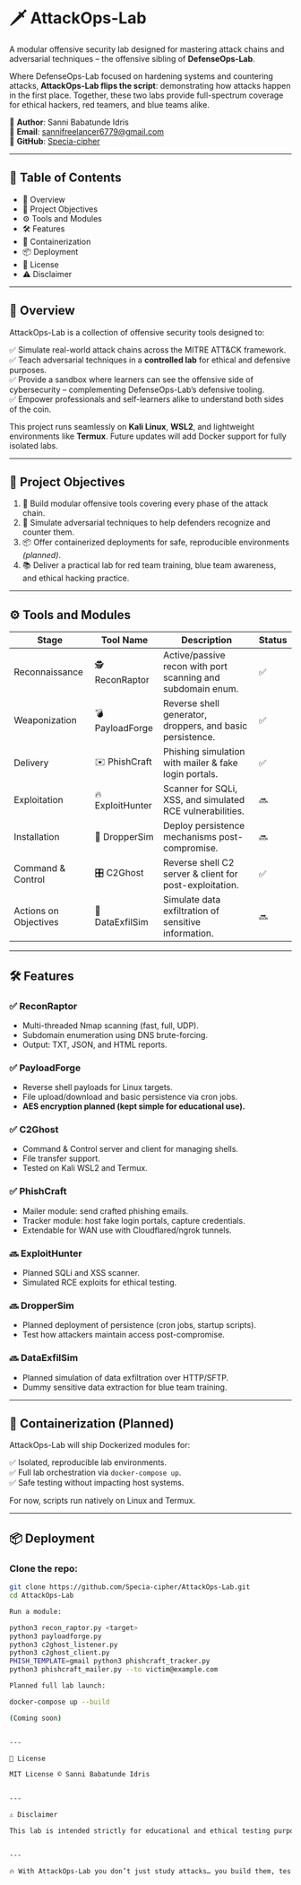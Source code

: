 # 🗡️ AttackOps-Lab

A modular offensive security lab designed for mastering attack chains and adversarial techniques – the offensive sibling of **DefenseOps-Lab**.  

Where DefenseOps-Lab focused on hardening systems and countering attacks, **AttackOps-Lab flips the script**: demonstrating how attacks happen in the first place. Together, these two labs provide full-spectrum coverage for ethical hackers, red teamers, and blue teams alike.

📍 **Author**: Sanni Babatunde Idris  
📧 **Email**: sannifreelancer6779@gmail.com  
🐙 **GitHub**: [Specia-cipher](https://github.com/Specia-cipher)

---

## 📑 Table of Contents

- 🎯 Overview
- 🚀 Project Objectives
- ⚙️ Tools and Modules
- 🛠️ Features
- 🐳 Containerization
- 📦 Deployment
- 📜 License
- ⚠️ Disclaimer

---

## 🎯 Overview

AttackOps-Lab is a collection of offensive security tools designed to:

✅ Simulate real-world attack chains across the MITRE ATT&CK framework.  
✅ Teach adversarial techniques in a **controlled lab** for ethical and defensive purposes.  
✅ Provide a sandbox where learners can see the offensive side of cybersecurity – complementing DefenseOps-Lab’s defensive tooling.  
✅ Empower professionals and self-learners alike to understand both sides of the coin.  

This project runs seamlessly on **Kali Linux**, **WSL2**, and lightweight environments like **Termux**. Future updates will add Docker support for fully isolated labs.

---

## 🚀 Project Objectives

1. 🎯 Build modular offensive tools covering every phase of the attack chain.
2. 🏹 Simulate adversarial techniques to help defenders recognize and counter them.
3. 📦 Offer containerized deployments for safe, reproducible environments *(planned)*.
4. 📚 Deliver a practical lab for red team training, blue team awareness, and ethical hacking practice.

---

## ⚙️ Tools and Modules

| Stage               | Tool Name        | Description                                                   | Status |
|---------------------|------------------|---------------------------------------------------------------|--------|
| Reconnaissance      | 🕵️ ReconRaptor   | Active/passive recon with port scanning and subdomain enum.   | ✅     |
| Weaponization       | 💣 PayloadForge  | Reverse shell generator, droppers, and basic persistence.     | ✅     |
| Delivery            | ✉️ PhishCraft    | Phishing simulation with mailer & fake login portals.         | ✅     |
| Exploitation        | 🔥 ExploitHunter | Scanner for SQLi, XSS, and simulated RCE vulnerabilities.     | 🔜     |
| Installation        | 🐛 DropperSim     | Deploy persistence mechanisms post-compromise.                | 🔜     |
| Command & Control   | 🎛️ C2Ghost       | Reverse shell C2 server & client for post-exploitation.       | ✅     |
| Actions on Objectives| 📂 DataExfilSim  | Simulate data exfiltration of sensitive information.          | 🔜     |

---

## 🛠️ Features

### ✅ ReconRaptor
- Multi-threaded Nmap scanning (fast, full, UDP).
- Subdomain enumeration using DNS brute-forcing.
- Output: TXT, JSON, and HTML reports.

### ✅ PayloadForge
- Reverse shell payloads for Linux targets.
- File upload/download and basic persistence via cron jobs.
- **AES encryption planned (kept simple for educational use).**

### ✅ C2Ghost
- Command & Control server and client for managing shells.
- File transfer support.
- Tested on Kali WSL2 and Termux.

### ✅ PhishCraft
- Mailer module: send crafted phishing emails.
- Tracker module: host fake login portals, capture credentials.
- Extendable for WAN use with Cloudflared/ngrok tunnels.

### 🔜 ExploitHunter
- Planned SQLi and XSS scanner.
- Simulated RCE exploits for ethical testing.

### 🔜 DropperSim
- Planned deployment of persistence (cron jobs, startup scripts).
- Test how attackers maintain access post-compromise.

### 🔜 DataExfilSim
- Planned simulation of data exfiltration over HTTP/SFTP.
- Dummy sensitive data extraction for blue team training.

---

## 🐳 Containerization (Planned)

AttackOps-Lab will ship Dockerized modules for:

✅ Isolated, reproducible lab environments.  
✅ Full lab orchestration via `docker-compose up`.  
✅ Safe testing without impacting host systems.

For now, scripts run natively on Linux and Termux.

---

## 📦 Deployment

### Clone the repo:
```bash
git clone https://github.com/Specia-cipher/AttackOps-Lab.git
cd AttackOps-Lab

Run a module:

python3 recon_raptor.py <target>
python3 payloadforge.py
python3 c2ghost_listener.py
python3 c2ghost_client.py
PHISH_TEMPLATE=gmail python3 phishcraft_tracker.py
python3 phishcraft_mailer.py --to victim@example.com

Planned full lab launch:

docker-compose up --build

(Coming soon)


---

📜 License

MIT License © Sanni Babatunde Idris


---

⚠️ Disclaimer

This lab is intended strictly for educational and ethical testing purposes. Unauthorized use against systems you don’t own or have explicit permission to test is illegal. The author assumes no responsibility for misuse.


---

🔥 With AttackOps-Lab you don’t just study attacks… you build them, test them, and learn how to stop them.

